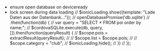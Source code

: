 - ensure open database on deviceready
- lock screen during data loading
        // $ionicLoading.show({template: "Lade Daten aus der Datenbank..."});
        // openDatabasePromise('db.sqlite')
        //     .then(function(db) {
        //         var query = "SELECT * FROM poi order by name;";
        //         $cordovaSQLite.execute(db, query, []).then(function(queryResult) {
        //             $scope.pois = extractResult(queryResult);
        //             // $scope.list = $scope.pois;
        //             // $scope.category = "club";
        //             $ionicLoading.hide();
        //         })
        //     });
